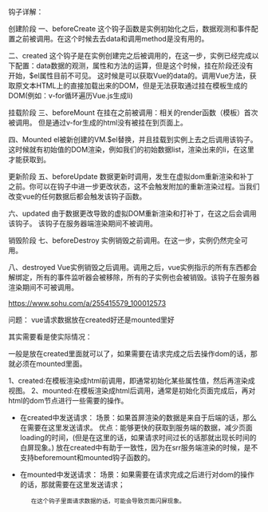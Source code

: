 钩子详解：

创建阶段
一、beforeCreate
    这个钩子函数是实例初始化之后，数据观测和事件配置之前被调用。在这个时候去去data和调用method是没有用的。

二、created
    这个钩子是在实例创建完之后被调用的，在这一步，实例已经完成以下配置：data数据的观测，属性和方法的运算，但是这个时候，挂在阶段还没有开始，$el属性目前不可见。  这时候是可以获取Vue的data的。调用Vue方法，获取原文本HTML上的直接加载出来的DOM，但是无法获取通过挂在模板生成的DOM(例如：v-for循环遍历Vue.js生成li)


挂载阶段
三、beforeMount
    在挂在之前被调用：相关的render函数（模板）首次被调用。   但是通过v-for生成的html没有被挂在到页面上。

四、Mounted
    el被新创建的VM.$el替换，并且挂载到实例上去之后调用该钩子。  这时候就有初始值的DOM渲染，例如我们的初始数据list，渲染出来的li，在这里才能获取到。

更新阶段
五、beforeUpdate
    数据更新时调用，发生在虚拟dom重新渲染和补丁之前。你可以在钩子中进一步更改状态，这不会触发附加的重新渲染过程。当我们改变vue的任何数据后都会触发该钩子函数。

六、updated
    由于数据更改导致的虚拟DOM重新渲染和打补丁，在这之后会调用该钩子。 该钩子在服务器端渲染期间不被调用。


销毁阶段
七、beforeDestroy
    实例销毁之前调用。在这一步，实例仍然完全可用。

八、destroyed
    Vue实例销毁之后调用。调用之后，vue实例指示的所有东西都会解绑定，所有的事件监听器会被移除，所有的子实例也会被销毁。该钩子在服务器渲染期间不可被调用。

https://www.sohu.com/a/255415579_100012573







问题：
vue请求数据放在created好还是mounted里好

其实需要看是使实际情况：

一般是放在created里面就可以了，如果需要在请求完成之后去操作dom的话，那就必须在mounted里面。

1、created:在模板渲染成html前调用，即通常初始化某些属性值，然后再渲染成视图。
2、mounted:在模板渲染成html后调用，通常是初始化页面完成后，再对html的dom节点进行一些需要的操作。

- 在created中发送请求：
    场景：如果首屏渲染的数据是来自于后端的话，那么在需要在这里发送请求。
    优点：能够更快的获取到服务端的数据，减少页面loading的时间，(但是在这里的话，如果请求时间过长的话那就出现长时间的白屏现象。)
          放在created中有助于一致性，因为在srr服务端渲染的时候，是不支持beforemount和mounted钩子函数的。

    
    

- 在mounted中发送请求：
    场景：如果需要在请求完成之后进行对dom的操作的话，那就需要在这里发送请求；

         在这个钩子里面请求数据的话，可能会导致页面闪屏现象。
